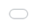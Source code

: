 <iframe src="./maps/sc_incidents_map_50.html" style="position:absolute; top:0; left:0; width:100%; height:100%; border:none; margin:0; padding:0; overflow:hidden;"></iframe>
